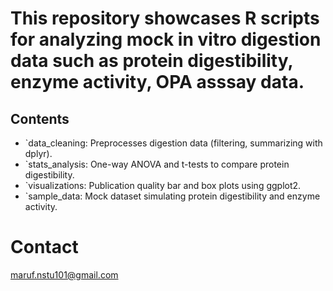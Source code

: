 # This repository showcases R scripts for analyzing mock in vitro digestion data such as protein digestibility, enzyme activity, OPA asssay data.
## Contents
- `data_cleaning: Preprocesses digestion data (filtering, summarizing with dplyr).
- `stats_analysis: One-way ANOVA and t-tests to compare protein digestibility.
- `visualizations: Publication quality bar and box plots using ggplot2.
- `sample_data: Mock dataset simulating protein digestibility and enzyme activity.

# Contact
maruf.nstu101@gmail.com
